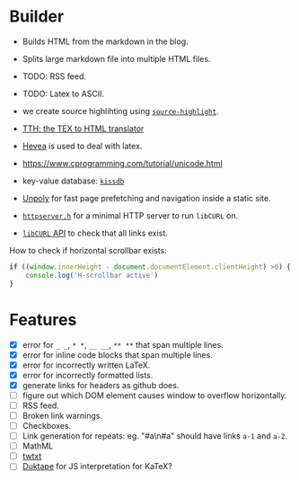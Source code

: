 # Builder

- Builds HTML from the markdown in the blog.
- Splits large markdown file into multiple HTML files.
- TODO: RSS feed.
- TODO: Latex to ASCII.
- we create source highlihting using
  [`source-highlight`](https://www.gnu.org/software/src-highlite/).

- [TTH: the TEX to HTML translator](http://hutchinson.belmont.ma.us/tth/)
- [Hevea](http://hevea.inria.fr/) is used to deal with latex.

- https://www.cprogramming.com/tutorial/unicode.html
- key-value database: [`kissdb`](https://github.com/adamierymenko/kissdb)
- [Unpoly](https://unpoly.com/up.protocol) for fast page prefetching and 
  navigation inside a static site.
- [`httpserver.h`](https://github.com/jeremycw/httpserver.h) for a minimal HTTP server to run `libCURL` on.
- [`libCURL` API](https://curl.haxx.se/libcurl/c/) to check that all links exist.


How to check if horizontal scrollbar exists:
```js
if ((window.innerHeight - document.documentElement.clientHeight) >0) {
    console.log('H-scrollbar active')
}
```

# Features

- [x] error for `_ _`,  `* *`, `__ __`, `** **` that span multiple lines.
- [x] error for inline code blocks that span multiple lines.
- [x] error for incorrectly written LaTeX.
- [x] error for incorrectly formatted lists.
- [x] generate links for headers as github does.
- [ ] figure out which DOM element causes window to overflow horizontally.
- [ ] RSS feed.
- [ ] Broken link warnings.
- [ ] Checkboxes.
- [ ] Link generation for repeats: eg. "#a\n#a" should have links `a-1` and `a-2`.
- [ ] MathML
- [ ] [twtxt](https://twtxt.readthedocs.io/en/latest/)
- [ ] [Duktape](https://duktape.org/) for JS interpretation for KaTeX?
